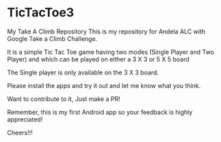 # TicTacToe3
My Take A Climb Repository
This is my repository for Andela ALC with Google Take a Climb Challenge.

It is a simple Tic Tac Toe game having two modes (Single Player and Two Player) and which can be played on either a 3 X 3 or 5 X 5 board

The Single player is only available on the 3 X 3 board.

Please install the apps and try it out and let me know what you think.

Want to contribute to it, Just make a PR!

Remember, this is my first Android app so your feedback is highly appreciated!

Cheers!!!
